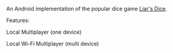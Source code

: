 An Android implementation of the popular dice game [Liar's Dice](https://en.wikipedia.org/wiki/Liar%27s_dice). 

Features:

Local Multiplayer (one device)

Local Wi-Fi Multiplayer (multi device)


